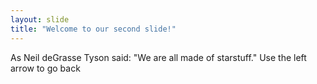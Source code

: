 ```yaml
---
layout: slide
title: "Welcome to our second slide!"
---
```

As Neil deGrasse Tyson said: "We are all made of starstuff."
Use the left arrow to go back

